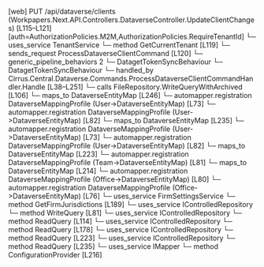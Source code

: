 [web] PUT /api/dataverse/clients  (Workpapers.Next.API.Controllers.DataverseController.UpdateClientChanges)  [L115–L121] [auth=AuthorizationPolicies.M2M,AuthorizationPolicies.RequireTenantId]
  └─ uses_service TenantService
    └─ method GetCurrentTenant [L119]
  └─ sends_request ProcessDataverseClientCommand [L120]
    └─ generic_pipeline_behaviors 2
      └─ DatagetTokenSyncBehaviour
      └─ DatagetTokenSyncBehaviour
    └─ handled_by Cirrus.Central.Dataverse.Commands.ProcessDataverseClientCommandHandler.Handle [L38–L251]
      └─ calls FileRepository.WriteQueryWithArchived [L106]
      └─ maps_to DataverseEntityMap [L246]
        └─ automapper.registration DataverseMappingProfile (User->DataverseEntityMap) [L73]
        └─ automapper.registration DataverseMappingProfile (User->DataverseEntityMap) [L82]
      └─ maps_to DataverseEntityMap [L235]
        └─ automapper.registration DataverseMappingProfile (User->DataverseEntityMap) [L73]
        └─ automapper.registration DataverseMappingProfile (User->DataverseEntityMap) [L82]
      └─ maps_to DataverseEntityMap [L223]
        └─ automapper.registration DataverseMappingProfile (Team->DataverseEntityMap) [L81]
      └─ maps_to DataverseEntityMap [L214]
        └─ automapper.registration DataverseMappingProfile (Office->DataverseEntityMap) [L80]
        └─ automapper.registration DataverseMappingProfile (Office->DataverseEntityMap) [L76]
      └─ uses_service FirmSettingsService
        └─ method GetFirmJurisdictions [L189]
      └─ uses_service IControlledRepository<Client>
        └─ method WriteQuery [L81]
      └─ uses_service IControlledRepository<Entity>
        └─ method ReadQuery [L114]
      └─ uses_service IControlledRepository<Office>
        └─ method ReadQuery [L178]
      └─ uses_service IControlledRepository<Team>
        └─ method ReadQuery [L223]
      └─ uses_service IControlledRepository<User>
        └─ method ReadQuery [L235]
      └─ uses_service IMapper
        └─ method ConfigurationProvider [L216]

